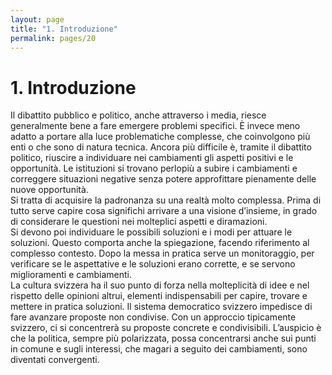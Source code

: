 ```yaml
---
layout: page
title: "1. Introduzione"
permalink: pages/20
---
```


# 1\. Introduzione

Il dibattito pubblico e politico, anche attraverso i media, riesce generalmente bene a fare emergere problemi specifici. È invece meno adatto a portare alla luce problematiche complesse, che coinvolgono più enti o che sono di natura tecnica. Ancora più difficile è, tramite il dibattito politico, riuscire a individuare nei cambiamenti gli aspetti positivi e le opportunità. Le istituzioni si trovano perlopiù a subire i cambiamenti e correggere situazioni negative senza potere approfittare pienamente delle nuove opportunità.  
 Si tratta di acquisire la padronanza su una realtà molto complessa. Prima di tutto serve capire cosa significhi arrivare a una visione d’insieme, in grado di considerare le questioni nei molteplici aspetti e diramazioni.  
 Si devono poi individuare le possibili soluzioni e i modi per attuare le soluzioni. Questo comporta anche la spiegazione, facendo riferimento al complesso contesto. Dopo la messa in pratica serve un monitoraggio, per verificare se le aspettative e le soluzioni erano corrette, e se servono miglioramenti e cambiamenti.  
 La cultura svizzera ha il suo punto di forza nella molteplicità di idee e nel rispetto delle opinioni altrui, elementi indispensabili per capire, trovare e mettere in pratica soluzioni. Il sistema democratico svizzero impedisce di fare avanzare proposte non condivise. Con un approccio tipicamente svizzero, ci si concentrerà su proposte concrete e condivisibili. L’auspicio è che la politica, sempre più polarizzata, possa concentrarsi anche sui punti in comune e sugli interessi, che magari a seguito dei cambiamenti, sono diventati convergenti.

